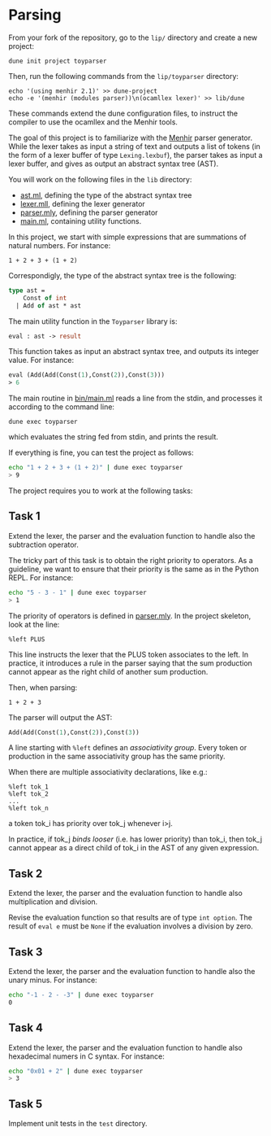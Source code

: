 # Parsing

From your fork of the repository, go to the `lip/` directory and create a new project:
```
dune init project toyparser
```
Then, run the following commands from the `lip/toyparser` directory:
```
echo '(using menhir 2.1)' >> dune-project
echo -e '(menhir (modules parser))\n(ocamllex lexer)' >> lib/dune
```
These commands extend the dune configuration files,
to instruct the compiler to use the ocamllex and the Menhir tools.

The goal of this project is to familiarize with
the [Menhir](https://gallium.inria.fr/~fpottier/menhir/) parser generator.
While the lexer takes as input a string of text and outputs a list of tokens
(in the form of a lexer buffer of type `Lexing.lexbuf`),
the parser takes as input a lexer buffer, 
and gives as output an abstract syntax tree (AST).

You will work on the following files in the `lib` directory:
- [ast.ml](lib/ast.ml), defining the type of the abstract syntax tree
- [lexer.mll](lib/lexer.mll), defining the lexer generator
- [parser.mly](lib/parser.mly), defining the parser generator
- [main.ml](lib/main.ml), containing utility functions.

In this project, we start with simple expressions 
that are summations of natural numbers.
For instance:
```
1 + 2 + 3 + (1 + 2)
```
Correspondigly, the type of the abstract syntax tree is the following:
```ocaml
type ast =
    Const of int
  | Add of ast * ast
```

The main utility function in the `Toyparser` library is:
```ocaml
eval : ast -> result
````
This function takes as input an abstract syntax tree,
and outputs its integer value.
For instance:
```ocaml
eval (Add(Add(Const(1),Const(2)),Const(3)))
> 6
```

The main routine in [bin/main.ml](bin/main.ml)
reads a line from the stdin, and processes it
according to the command line:
```
dune exec toyparser
```
which evaluates the string fed from stdin, and prints the result.

If everything is fine, you can test the project as follows:
```bash
echo "1 + 2 + 3 + (1 + 2)" | dune exec toyparser
> 9
```

The project requires you to work at the following tasks:

## Task 1

Extend the lexer, the parser and the evaluation function
to handle also the subtraction operator.

The tricky part of this task is to obtain the right priority to operators. 
As a guideline, we want to ensure that their priority is the same as in the Python REPL.
For instance:
```bash
echo "5 - 3 - 1" | dune exec toyparser
> 1                                   
```
The priority of operators is defined in [parser.mly](lib/parser.mly).
In the project skeleton, look at the line:
```
%left PLUS
```
This line instructs the lexer that the PLUS token associates to the left. In practice, it introduces a rule in the parser saying that the sum production cannot appear as the right child of another sum production.

Then, when parsing:
```
1 + 2 + 3
```
The parser will output the AST:
```ocaml
Add(Add(Const(1),Const(2)),Const(3))
```
A line starting with `%left` defines an *associativity group*. Every token or production in the same associativity group has the same priority.

When there are multiple associativity declarations, like e.g.:
```
%left tok_1
%left tok_2
...
%left tok_n
```
a token tok_i has priority over tok_j whenever i>j.

In practice, if tok_j *binds looser* (i.e. has lower priority) than tok_i, then tok_j cannot appear as a direct child of tok_i in the AST of any given expression.

## Task 2

Extend the lexer, the parser and the evaluation function
to handle also multiplication and division.

Revise the evaluation function so that results are of type `int option`.
The result of `eval e` must be `None` if the evaluation involves a division by zero.

## Task 3

Extend the lexer, the parser and the evaluation function
to handle also the unary minus.
For instance:
```bash
echo "-1 - 2 - -3" | dune exec toyparser
0                                   
```

## Task 4

Extend the lexer, the parser and the evaluation function
to handle also hexadecimal numers in C syntax.
For instance:
```bash
echo "0x01 + 2" | dune exec toyparser
> 3
```

## Task 5

Implement unit tests in the `test` directory.